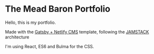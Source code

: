 # The Mead Baron Portfolio

Hello, this is my portfolio. 

Made with the [Gatsby + Netlify CMS](https://github.com/netlify-templates/gatsby-starter-netlify-cms) template, following the [JAMSTACK](https://jamstack.org/) architecture 

I'm using React, ES6 and Bulma for the CSS. 

